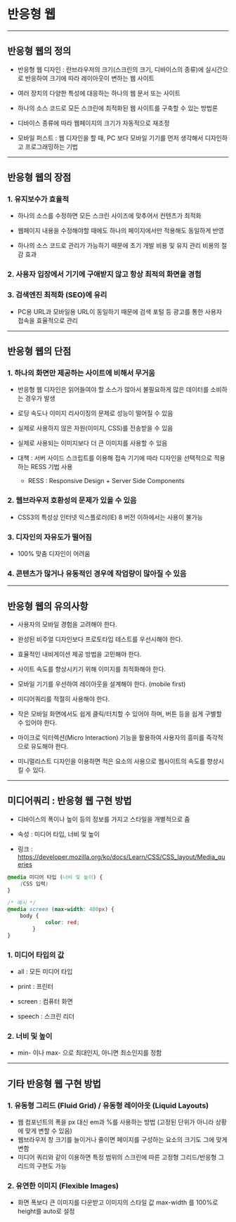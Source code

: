 # 반응형 웹

***

## 반응형 웹의 정의
- 반응형 웹 디자인 : 란브라우저의 크기(스크린의 크기, 디바이스의 종류)에 실시간으로 반응하여 크기에 따라 레이아웃이 변하는 웹 사이트

- 여러 장치의 다양한 특성에 대응하는 하나의 웹 문서 또는 사이트

- 하나의 소스 코드로 모든 스크린에 최적화된 웹 사이트를 구축할 수 있는 방법론

- 디바이스 종류에 따라 웹페이지의 크기가 자동적으로 재조정

- 모바일 퍼스트 : 웹 디자인을 할 때, PC 보다 모바일 기기를 먼저 생각해서 디자인하고 프로그래밍하는 기법

***

## 반응형 웹의 장점

### 1. 유지보수가 효율적
- 하나의 소스를 수정하면 모든 스크린 사이즈에 맞추어서 컨텐츠가 최적화

- 웹페이지 내용을 수정해야할 때에도 하나의 페이지에서만 적용해도 동일하게 반영

- 하나의 소스 코드로 관리가 가능하기 때문에 초기 개발 비용 및 유지 관리 비용의 절감 효과

### 2. 사용자 입장에서 기기에 구애받지 않고 항상 최적의 화면을 경험

### 3. 검색엔진 최적화 (SEO)에 유리
- PC용 URL과 모바일용 URL이 동일하기 때문에 검색 포털 등 광고를 통한 사용자 접속을 효율적으로 관리

***

## 반응형 웹의 단점

### 1. 하나의 화면만 제공하는 사이트에 비해서 무거움
- 반응형 웹 디자인은 읽어들여야 할 소스가 많아서 불필요하게 많은 데이터를 소비하는 경우가 발생

- 로딩 속도나 이미지 리사이징의 문제로 성능이 떨어질 수 있음

- 실제로 사용하지 않은 자원(이미지, CSS)를 전송받을 수 있음

- 실제로 사용되는 이미지보다 더 큰 이미지를 사용할 수 있음

- 대책 : 서버 사이드 스크립트를 이용해 접속 기기에 따라 디자인을 선택적으로 적용하는 RESS 기법 사용

  - RESS : Responsive Design + Server Side Components

### 2. 웹브라우저 호환성의 문제가 있을 수 있음
- CSS3의 특성상 인터넷 익스플로러(IE) 8 버전 이하에서는 사용이 불가능

### 3. 디자인의 자유도가 떨어짐
- 100% 맞춤 디자인이 어려움

### 4. 콘텐츠가 많거나 유동적인 경우에 작업량이 많아질 수 있음

***

## 반응형 웹의 유의사항
- 사용자의 모바일 경험을 고려해야 한다.

- 완성된 비주얼 디자인보다 프로토타입 테스트를 우선시해야 한다.

- 효율적인 내비게이션 제공 방법을 고민해야 한다.

- 사이트 속도를 향상시키기 위해 이미지를 최적화해야 한다.

- 모바일 기기를 우선하여 레이아웃을 설계해야 한다. (mobile first)

- 미디어쿼리를 적절히 사용해야 한다.

- 작은 모바일 화면에서도 쉽게 클릭/터치할 수 있어야 하며, 버튼 등을 쉽게 구별할 수 있어야 한다.

- 마이크로 익터렉션(Micro Interaction) 기능을 활용하여 사용자의 흥미를 즉각적으로 유도해야 한다.

- 미니멀리스트 디자인을 이용하면 적은 요소의 사용으로 웹사이트의 속도를 향상시킬 수 있다.

***

## 미디어쿼리 : 반응형 웹 구현 방법
- 디바이스의 폭이나 높이 등의 정보를 가지고 스타일을 개별적으로 줌

- 속성 : 미디어 타입, 너비 및 높이

- 링크 : https://developer.mozilla.org/ko/docs/Learn/CSS/CSS_layout/Media_queries

```css
@media 미디어 타입 (너비 및 높이) {
    (CSS 입력)
}

/* 예시 */
@media screen (max-width: 400px) {
    body {
			color: red;
		}
}
```

### 1. 미디어 타입의 값
- all : 모든 미디어 타입

- print : 프린터

- screen : 컴퓨터 화면

- speech : 스크린 리더

### 2. 너비 및 높이
- min- 이나 max- 으로 최대인지, 아니면 최소인지를 정함

***

## 기타 반응형 웹 구현 방법

### 1. 유동형 그리드 (Fluid Grid) / 유동형 레이아웃 (Liquid Layouts)
- 웹 컴포넌트의 폭을 px 대신 em과 %를 사용하는 방법 (고정된 단위가 아니라 상황에 맞게 변할 수 있음)
- 웹브라우저 창 크기를 늘이거나 줄이면 페이지를 구성하는 요소의 크기도 그에 맞게 변함
- 미디어 쿼리와 같이 이용하면 특정 범위의 스크린에 따른 고정형 그리드/반응형 그리드의 구현도 가능

### 2. 유연한 이미지 (Flexible Images)
- 화면 폭보다 큰 이미지를 다운받고 이미지의 스타일 값 max-width 를 100%로 height를 auto로 설정
